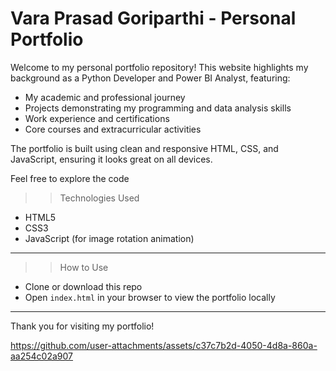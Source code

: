 # Vara Prasad Goriparthi - Personal Portfolio

Welcome to my personal portfolio repository! This website highlights my background as a Python Developer and Power BI Analyst, featuring:

- My academic and professional journey
- Projects demonstrating my programming and data analysis skills
- Work experience and certifications
- Core courses and extracurricular activities

The portfolio is built using clean and responsive HTML, CSS, and JavaScript, ensuring it looks great on all devices.

Feel free to explore the code


>> Technologies Used
- HTML5
- CSS3
- JavaScript (for image rotation animation)

---

>> How to Use
- Clone or download this repo
- Open `index.html` in your browser to view the portfolio locally

---

Thank you for visiting my portfolio!




https://github.com/user-attachments/assets/c37c7b2d-4050-4d8a-860a-aa254c02a907



